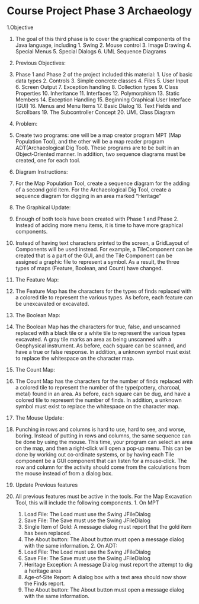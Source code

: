 Course Project Phase 3 Archaeology
===========

1.Objective
  1. The goal of this third phase is to cover the graphical components of the Java language, including
    1. Swing
    2. Mouse control
    3. Image Drawing
    4. Special Menus
    5. Special Dialogs
    6. UML Sequence Diagrams

2. Previous Objectives:
  1. Phase 1 and Phase 2 of the project included this material:
    1. Use of basic data types
    2. Controls
    3. Simple concrete classes
    4. Files
    5. User Input
    6. Screen Output
    7. Exception handling
    8. Collection types
    9. Class Properties
    10. Inheritance
    11. Interfaces
    12. Polymorphism
    13. Static Members
    14. Exception Handling
    15. Beginning Graphical User Interface (GUI)
    16. Menus and Menu Items
    17. Basic Dialog
    18. Text Fields and Scrollbars
    19. The Subcontroller Concept
    20. UML Class Diagram

1. Problem: 
  1. Create two programs: one will be a map creator program MPT (Map Population Tool), and the other will be a map reader program ADT(Archaeological Dig Tool). These programs are to be built in an Object‐Oriented manner. In addition, two sequence diagrams must be created, one for each tool.

2. Diagram Instructions:
  1. For the Map Population Tool, create a sequence diagram for the adding of a second gold item. For the Archaeological Dig Tool, create a sequence diagram for digging in an area marked “Heritage”

3. The Graphical Update:
  1. Enough of both tools have been created with Phase 1 and Phase 2. Instead of adding more menu items, it is time to have more graphical components.
  2. Instead of having text characters printed to the screen, a GridLayout of Components will be used instead. For example, a TileComponent can be created that is a part of the GUI, and the Tile Component can be assigned a graphic file to represent a symbol. As a result, the three types of maps (Feature, Boolean, and Count) have changed.

4. The Feature Map:
  1. The Feature Map has the characters for the types of finds replaced with a colored tile to represent the various types. As before, each feature can be unexcavated or excavated.

5. The Boolean Map:
  1. The Boolean Map has the characters for true, false, and unscanned replaced with a black tile or a white tile to represent the various types excavated. A gray tile marks an area as being unscanned with a Geophysical instrument. As before, each square can be scanned, and have a true or false response. In addition, a unknown symbol must exist to replace the whitespace on the character map.

6. The Count Map:
  1. The Count Map has the characters for the number of finds replaced with a colored tile to represent the number of the type(pottery, charcoal, metal) found in an area. As before, each square can be dug, and have a colored tile to represent the number of finds. In addition, a unknown symbol must exist to replace the whitespace on the character map.

7. The Mouse Update:
  1. Punching in rows and columns is hard to use, hard to see, and worse, boring. Instead of putting in rows and columns, the same sequence can be done by using the mouse. This time, your program can select an area on the map, and then a right‐click will open a pop‐up menu. This can be done by working out co‐ordinate systems, or by having each Tile component be a GUI component that can listen for a mouse‐click. The row and column for the activity should come from the calculations from the mouse instead of from a dialog box.

8. Update Previous features
  1. All previous features must be active in the tools. For the Map Excavation Tool, this will include the following components.
    1. On MPT
      1. Load File: The Load must use the Swing JFileDialog
      2. Save File: The Save must use the Swing JFileDialog
      3. Single Item of Gold: A message dialog must report that the gold item has been replaced.
      4. The About button: The About button must open a message dialog with the same information.
    2. On ADT:
      1. Load File: The Load must use the Swing JFileDialog
      2. Save File: The Save must use the Swing JFileDialog
      3. Heritage Exception: A message Dialog must report the attempt to dig a heritage area
      4. Age‐of‐Site Report: A dialog box with a text area should now show the Finds report.
      5. The About button: The About button must open a message dialog with the same information.
